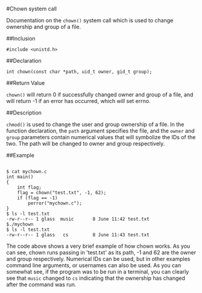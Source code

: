 #Chown system call

Documentation on the `chown()` system call which is used to change ownership and group of a file.

##Inclusion
 
`#include <unistd.h>`

##Declaration

`int chown(const char *path, uid_t owner, gid_t group);`

##Return Value

`chown()` will return 0 if successfully changed owner and group of a file, and will return -1 if an error has occurred, which will set errno.

##Description

`chmod()` is used to change the user and group ownership of a file. In the function declaration, the `path` argument specifies the file, and the `owner` and `group` parameters contain numerical values that will symbolize the IDs of the two. The path will be changed to owner and group respectively.

##Example

```

$ cat mychown.c
int main()
{
	int flag;
	flag = chown("test.txt", -1, 62);
	if (flag == -1)
		perror("mychown.c");
}
$ ls -l test.txt		
-rw-r--r-- 1 glass	music		8 June 11:42 test.txt
$./mychown
$ ls -l test.txt
-rw-r--r-- 1 glass   cs			8 June 11:43 test.txt

```

The code above shows a very brief example of how chown works. As you can see, chown runs passing in 'test.txt' as its path, -1 and 62 are the owner and group respectively. Numerical IDs can be used, but in other examples command line arguments, or usernames can also be used. As you can somewhat see, if the program was to be run in a terminal, you can clearly see that `music` changed to `cs` indicating that the ownership has changed after the command was run.


